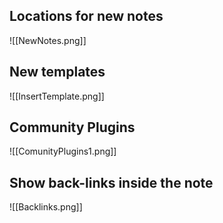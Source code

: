 ## Locations for new notes
![[NewNotes.png]]
## New templates
![[InsertTemplate.png]]
## Community Plugins
![[ComunityPlugins1.png]]
## Show back-links inside the note
![[Backlinks.png]]


